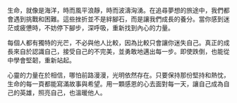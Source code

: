 生命，就像是海洋，時而風平浪靜，時而波濤洶湧。在追尋夢想的旅途中，我們都會遇到挑戰和困難。這些挫折並不是絆腳石，而是讓我們成長的養分。當你感到迷茫或疲憊時，不妨停下腳步，深呼吸，重新找到內心的力量。

每個人都有獨特的光芒，不必與他人比較，因為比較只會讓你迷失自己。真正的成長來自於認識自己，接受自己的不完美，並勇敢地邁出每一步。即使跌倒，也能從中學會堅韌，重新站起。

心靈的力量在於相信，哪怕前路漫漫，光明依然存在。只要保持那份堅持和熱忱，生命的每一頁都能寫滿故事與希望。用一顆感恩的心去面對每一天，讓自己成為自己的英雄，照亮自己，也溫暖他人。